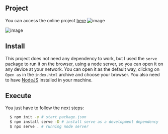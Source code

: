 ## Project

You can access the online project [here](https://kozielgpc.github.io/old-cellphone/)
![image](https://user-images.githubusercontent.com/37910437/85177938-916b9d00-b253-11ea-81a1-a2f6e7c7db9d.png)

![image](https://user-images.githubusercontent.com/37910437/85177977-b06a2f00-b253-11ea-9e01-66ed36e6b432.png)



## Install
This project does not need any dependency to work, but I used the `serve` package to run it on the browser, using a node server, so you can open it on any device at your network.
You can open it as the default way, clickng on `Open as` in the `index.html` archive and choose your browser.
You also need to have [NodeJS](https://nodejs.org) installed in your machine.

## Execute

You just have to follow the next steps:
```sh
  $ npm init -y # start package.json
  $ npm install serve -D # install serve as a development dependency
  $ npx serve . # running node server
```
